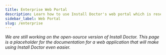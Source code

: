 ```yaml
---
title: Enterprise Web Portal
description: Learn how to use Install Doctor's web portal which is reserved for Enterprise subscription users. Find tips, tricks, and guides on how to fully leverage the services offered by the web portal.
sidebar_label: Web Portal
slug: /enterprise
---
```


*We are still working on the open-source version of Install Doctor. This page is a placeholder for the documentation for a web application that will make using Install Doctor even easier.*